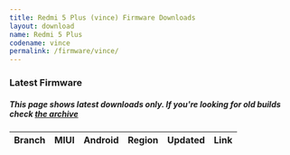 ```yaml
---
title: Redmi 5 Plus (vince) Firmware Downloads
layout: download
name: Redmi 5 Plus
codename: vince
permalink: /firmware/vince/
---
```



### Latest Firmware
##### This page shows latest downloads only. If you're looking for old builds check [the archive](/archive/firmware/vince/)


<div class="table-responsive-md" id="table-wrapper">
<table id="firmware" class="compact table table-striped table-hover table-sm">
    <thead class="thead-dark">
        <tr>
            <th>Branch</th>
            <th>MIUI</th>
            <th>Android</th>
            <th>Region</th>
            <th>Updated</th>
            <th>Link</th>
        </tr>
    </thead>
    <script>loadFirmwareDownloads('vince', 'latest')</script>
</table>
</div>
